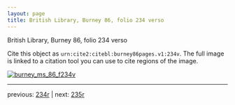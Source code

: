 ```yaml
---
layout: page
title: British Library, Burney 86, folio 234 verso
---
```


British Library, Burney 86, folio 234 verso

Cite this object as `urn:cite2:citebl:burney86pages.v1:234v`.  The full image is linked to a citation tool you can use to cite regions of the image.

[![burney_ms_86_f234v](http://www.homermultitext.org/iipsrv?IIIF=/project/homer/pyramidal/deepzoom/citebl/burney86imgs/v1/burney_ms_86_f234v.tif/full/800,/0/default.jpg)](http://www.homermultitext.org/ict2/?urn=urn:cite2:citebl:burney86imgs.v1:burney_ms_86_f234v) 

---

previous:  [234r](../234r/) | next: [235r](../235r/)